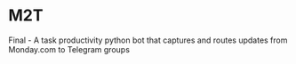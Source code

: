 # M2T
Final - A task productivity python bot that captures and routes updates from Monday.com to Telegram groups
